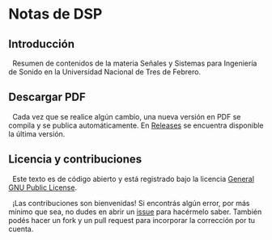 # Notas de DSP

## Introducción

&nbsp;
Resumen de contenidos de la materia Señales y Sistemas para Ingeniería de Sonido en la Universidad Nacional de Tres de Febrero.

## Descargar PDF

&nbsp;
Cada vez que se realice algún cambio, una nueva versión en PDF se compila y se publica automáticamente.
En [Releases](https://github.com/mrmalvicino/dsp-notes/releases) se encuentra disponible la última versión.

## Licencia y contribuciones

&nbsp;
Este texto es de código abierto y está registrado bajo la licencia [General GNU Public License](./LICENSE).

&nbsp;
¡Las contribuciones son bienvenidas!
Si encontrás algún error, por más mínimo que sea, no dudes en abrir un [issue](https://github.com/mrmalvicino/dsp-notes/issues/) para hacérmelo saber.
También podés hacer un fork y un pull request para incorporar la corrección por tu cuenta.